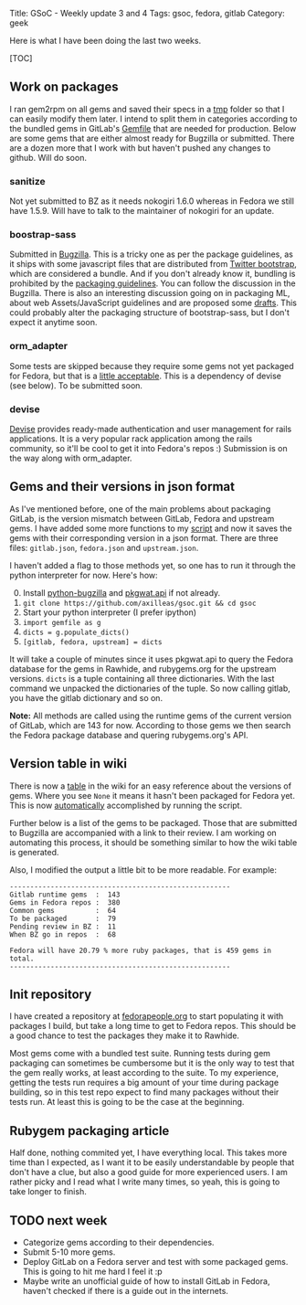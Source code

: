 Title: GSoC - Weekly update 3 and 4
Tags: gsoc, fedora, gitlab
Category: geek

Here is what I have been doing the last two weeks.

[TOC]

## Work on packages

I ran gem2rpm on all gems and saved their specs in a [tmp][tmp-specs] folder
so that I can easily modify them later. I intend to split them in categories
according to the bundled gems in GitLab's [Gemfile][] that are needed for production.
Below are some gems that are either almost ready for Bugzilla or submitted. There
are a dozen more that I work with but haven't pushed any changes to github. Will
do soon.

### sanitize

Not yet submitted to BZ as it needs nokogiri 1.6.0 whereas in Fedora
we still have 1.5.9. Will have to talk to the maintainer of nokogiri for an update.

### boostrap-sass

Submitted in [Bugzilla][bz-bootstrap]. This is a tricky one as per the package guidelines,
as it ships with some javascript files that are distributed from [Twitter bootstrap][tb],
which are considered a bundle. And if you don't already know it, bundling is
prohibited by the [packaging guidelines][bundle-guide]. You can follow the discussion
in the Bugzilla. There is also an interesting discussion going on in packaging ML,
about web Assets/JavaScript guidelines and are proposed some [drafts][js-drafts].
This could probably alter the packaging structure of bootstrap-sass, but I don't
expect it anytime soon.

### orm_adapter

Some tests are skipped because they require some gems not yet packaged for Fedora,
but that is a [little acceptable][list-test]. This is a dependency of devise (see
below). To be submitted soon.

### devise

[Devise][] provides ready-made authentication and user management for rails
applications. It is a very popular rack application among the rails community, so
it'll be cool to get it into Fedora's repos :)
Submission is on the way along with orm_adapter.


## Gems and their versions in json format

As I've mentioned before, one of the main problems about packaging GitLab, is
the version mismatch between GitLab, Fedora and upstream gems. I have added some
more functions to my [script][] and now it saves the gems with their corresponding
version in a json format. There are three files: `gitlab.json`, `fedora.json` and 
 `upstream.json`. 
 
I haven't added a flag to those methods yet, so one has to run it through the python
interpreter for now. Here's how:


0. Install [python-bugzilla][] and [pkgwat.api][] if not already.
1. `git clone https://github.com/axilleas/gsoc.git && cd gsoc`
2. Start your python interpreter (I prefer ipython)
3. `import gemfile as g`
4. `dicts = g.populate_dicts()`
5. `[gitlab, fedora, upstream] = dicts`

It will take a couple of minutes since it uses pkgwat.api to query the Fedora
database for the gems in Rawhide, and rubygems.org for the upstream versions.
`dicts` is a tuple containing all three dictionaries. With the last command we
unpacked the dictionaries of the tuple. So now calling gitlab, you have the gitlab
dictionary and so on.

**Note:** All methods are called using the runtime gems of the current version of 
GitLab, which are 143 for now. According to those gems we then search the Fedora
package database and quering rubygems.org's API.

## Version table in wiki

There is now a [table][] in the wiki for an easy reference about the versions
of gems. Where you see `None` it means it hasn't been packaged for Fedora yet.
This is now [automatically][table-script] accomplished by running the script. 

Further below is a list of the gems to be packaged. Those that are submitted to
Bugzilla are accompanied with a link to their review. I am working on automating
this process, it should be something similar to how the wiki table is generated.

Also, I modified the output a little bit to be more readable. For example:

    ------------------------------------------------------
    Gitlab runtime gems  :  143
    Gems in Fedora repos :  380
    Common gems          :  64
    To be packaged       :  79
    Pending review in BZ :  11
    When BZ go in repos  :  68

    Fedora will have 20.79 % more ruby packages, that is 459 gems in total.
    ------------------------------------------------------

## Init repository

I have created a repository at [fedorapeople.org][] to start populating it with packages
I build, but take a long time to get to Fedora repos. This should be a good chance
to test the packages they make it to Rawhide.

Most gems come with a bundled test suite. Running tests during gem packaging
can sometimes be cumbersome but it is the only way to test that the gem really
works, at least according to the suite. To my experience, getting the tests run
requires a big amount of your time during package building, so in this test repo
expect to find many packages without their tests run. At least this is going to
be the case at the beginning.

## Rubygem packaging article

Half done, nothing commited yet, I have everything local. This takes more time
than I expected, as I want it to be easily understandable by people that don't
have a clue, but also a good guide for more experienced users. I am rather picky
and I read what I write many times, so yeah, this is going to take longer to finish.

## TODO next week

- Categorize gems according to their dependencies.
- Submit 5-10 more gems.
- Deploy GitLab on a Fedora server and test with some packaged gems. This is going to hit me hard I feel it :p
- Maybe write an unofficial guide of how to install GitLab in Fedora, haven't checked if there is a guide out in the internets.

[fedorapeople.org]: http://repos.fedorapeople.org/repos/axilleas/gitlab/
[js-drafts]: https://lists.fedoraproject.org/pipermail/packaging/2013-July/009304.html
[Gemfile]: https://github.com/gitlabhq/gitlabhq/blob/master/Gemfile#L11-L143
[list-test]: https://lists.fedoraproject.org/pipermail/ruby-sig/2013-July/001384.html
[Devise]: http://github.com/plataformatec/devise
[tmp-specs]: https://github.com/axilleas/fedora/tree/master/packages/tmp
[bz-bootstrap]: https://bugzilla.redhat.com/show_bug.cgi?id=982679
[bundle-guide]: https://fedoraproject.org/wiki/Packaging:Guidelines#Duplication_of_system_libraries
[tb]: https://github.com/twitter/bootstrap
[python-bugzilla]: https://fedorahosted.org/python-bugzilla/‎
[pkgwat.api]: http://pkgwat.readthedocs.org/en/latest/
[script]: https://github.com/axilleas/gsoc/blob/master/gemfile.py
[table]: https://fedoraproject.org/wiki/User:Axilleas/GitLab#Packages
[table-script]: https://github.com/axilleas/gsoc/blob/master/gemfile.py#L217
[tmp-specs]: https://github.com/axilleas/fedora/tree/master/packages/tmp
